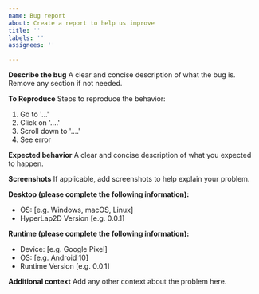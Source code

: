 ```yaml
---
name: Bug report
about: Create a report to help us improve
title: ''
labels: ''
assignees: ''

---
```


**Describe the bug**
A clear and concise description of what the bug is. Remove any section if not needed.

**To Reproduce**
Steps to reproduce the behavior:
1. Go to '...'
2. Click on '....'
3. Scroll down to '....'
4. See error

**Expected behavior**
A clear and concise description of what you expected to happen.

**Screenshots**
If applicable, add screenshots to help explain your problem.

**Desktop (please complete the following information):**
 - OS: [e.g. Windows, macOS, Linux]
 - HyperLap2D Version [e.g. 0.0.1]

**Runtime (please complete the following information):**
 - Device: [e.g. Google Pixel]
 - OS: [e.g. Android 10]
 - Runtime Version [e.g. 0.0.1]

**Additional context**
Add any other context about the problem here.
